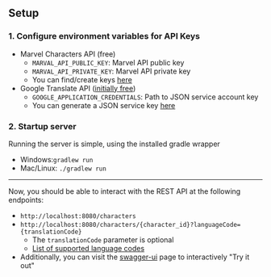 Setup
---

###  1. Configure environment variables for API Keys
* Marvel Characters API (free)
    * `MARVAL_API_PUBLIC_KEY`: Marvel API public key
    * `MARVAL_API_PRIVATE_KEY`: Marvel API private key
    - You can find/create keys [here](https://developer.marvel.com/account)
* Google Translate API ([initially free](https://cloud.google.com/translate/pricing))
    * `GOOGLE_APPLICATION_CREDENTIALS`: Path to JSON service account key
    - You can generate a JSON service key [here](https://cloud.google.com/storage/docs/authentication?hl=en#service_accounts)   
    
### 2. Startup server
Running the server is simple, using the installed gradle wrapper
 * Windows:`gradlew run`
 * Mac/Linux: `./gradlew run`

---
Now, you should be able to interact with the REST API at the following endpoints:
 * `http://localhost:8080/characters`
 * `http://localhost:8080/characters/{character_id}?languageCode={translationCode}`
    * The `translationCode` parameter is optional
    * [List of supported language codes](https://cloud.google.com/translate/docs/languages)
 * Additionally, you can visit the [swagger-ui](http://localhost:8080/swagger-ui.html) page to interactively "Try it out"